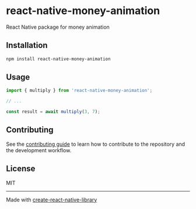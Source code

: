 # react-native-money-animation

React Native package for money animation

## Installation

```sh
npm install react-native-money-animation
```

## Usage

```js
import { multiply } from 'react-native-money-animation';

// ...

const result = await multiply(3, 7);
```

## Contributing

See the [contributing guide](CONTRIBUTING.md) to learn how to contribute to the repository and the development workflow.

## License

MIT

---

Made with [create-react-native-library](https://github.com/callstack/react-native-builder-bob)
